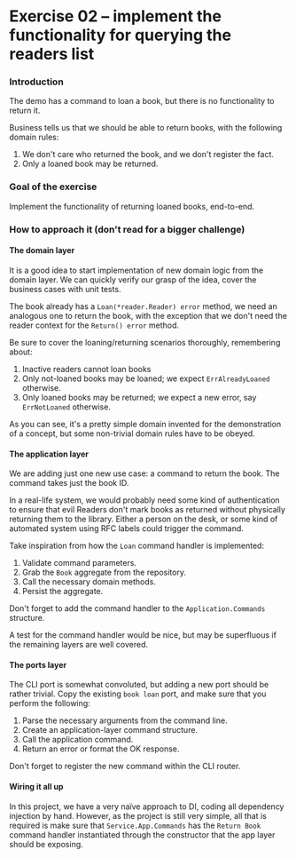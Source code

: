 # Exercise 02 – implement the functionality for querying the readers list

### Introduction

The demo has a command to loan a book, but there is no functionality to return it.

Business tells us that we should be able to return books, with the following domain rules:
1. We don't care who returned the book, and we don't register the fact.
1. Only a loaned book may be returned.

### Goal of the exercise

Implement the functionality of returning loaned books, end-to-end.

### How to approach it (don't read for a bigger challenge)

#### The domain layer

It is a good idea to start implementation of new domain logic from the domain layer.
We can quickly verify our grasp of the idea, cover the business cases with unit tests.

The book already has a `Loan(*reader.Reader) error` method, we need an analogous one to return the book, 
with the exception that we don't need the reader context for the `Return() error` method.

Be sure to cover the loaning/returning scenarios thoroughly, remembering about:
1. Inactive readers cannot loan books
1. Only not-loaned books may be loaned; we expect `ErrAlreadyLoaned` otherwise.
1. Only loaned books may be returned; we expect a new error, say `ErrNotLoaned` otherwise.

As you can see, it's a pretty simple domain invented for the demonstration of a concept, but some non-trivial 
domain rules have to be obeyed.

#### The application layer

We are adding just one new use case: a command to return the book.
The command takes just the book ID.

In a real-life system, we would probably need some kind of authentication to ensure that evil Readers don't mark books
as returned without physically returning them to the library. Either a person on the desk, or some kind of automated
system using RFC labels could trigger the command.

Take inspiration from how the `Loan` command handler is implemented:
1. Validate command parameters.
1. Grab the `Book` aggregate from the repository.
1. Call the necessary domain methods.
1. Persist the aggregate.

Don't forget to add the command handler to the `Application.Commands` structure.

A test for the command handler would be nice, but may be superfluous if the remaining layers are well covered.
 
#### The ports layer

The CLI port is somewhat convoluted, but adding a new port should be rather trivial.
Copy the existing `book loan` port, and make sure that you perform the following:
1. Parse the necessary arguments from the command line.
1. Create an application-layer command structure.
1. Call the application command.
1. Return an error or format the OK response.

Don't forget to register the new command within the CLI router.

#### Wiring it all up

In this project, we have a very naïve approach to DI, coding all dependency injection by hand.
However, as the project is still very simple, all that is required is make sure that `Service.App.Commands` has the
`Return Book` command handler instantiated through the constructor that the app layer should be exposing.
